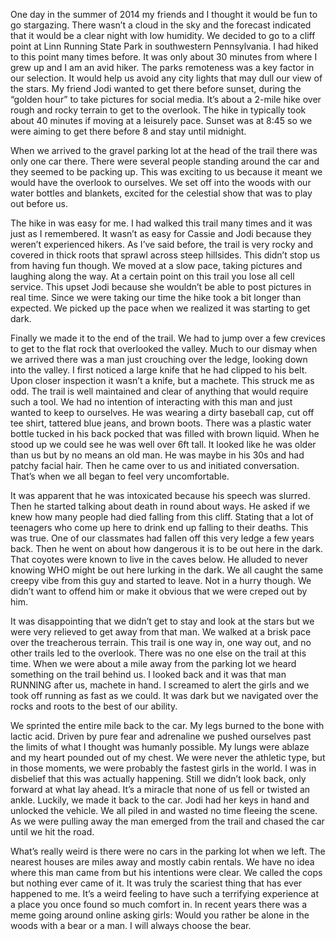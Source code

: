 One day in the summer of 2014 my friends and I thought it would be fun to go stargazing. There wasn’t a cloud in the sky and the forecast indicated that it would be a clear night with low humidity. We decided to go to a cliff point at Linn Running State Park in southwestern Pennsylvania. I had hiked to this point many times before. It was only about 30 minutes from where I grew up and I am an avid hiker. The parks remoteness was a key factor in our selection. It would help us avoid any city lights that may dull our view of the stars. My friend Jodi wanted to get there before sunset, during the “golden hour” to take pictures for social media. It’s about a 2-mile hike over rough and rocky terrain to get to the overlook. The hike in typically took about 40 minutes if moving at a leisurely pace. Sunset was at 8:45 so we were aiming to get there before 8 and stay until midnight.

 
​When we arrived to the gravel parking lot at the head of the trail there was only one car there. There were several people standing around the car and they seemed to be packing up. This was exciting to us because it meant we would have the overlook to ourselves. We set off into the woods with our water bottles and blankets, excited for the celestial show that was to play out before us.

 
​The hike in was easy for me. I had walked this trail many times and it was just as I remembered. It wasn’t as easy for Cassie and Jodi because they weren’t experienced hikers. As I’ve said before, the trail is very rocky and covered in thick roots that sprawl across steep hillsides. This didn’t stop us from having fun though. We moved at a slow pace, taking pictures and laughing along the way. At a certain point on this trail you lose all cell service. This upset Jodi because she wouldn’t be able to post pictures in real time. Since we were taking our time the hike took a bit longer than expected. We picked up the pace when we realized it was starting to get dark.

 
​Finally we made it to the end of the trail. We had to jump over a few crevices to get to the flat rock that overlooked the valley. Much to our dismay when we arrived there was a man just crouching over the ledge, looking down into the valley. I first noticed a large knife that he had clipped to his belt. Upon closer inspection it wasn’t a knife, but a machete. This struck me as odd. The trail is well maintained and clear of anything that would require such a tool. We had no intention of interacting with this man and just wanted to keep to ourselves. He was wearing a dirty baseball cap, cut off tee shirt, tattered blue jeans, and brown boots. There was a plastic water bottle tucked in his back pocked that was filled with brown liquid. When he stood up we could see he was well over 6ft tall. It looked like he was older than us but by no means an old man. He was maybe in his 30s and had patchy facial hair. Then he came over to us and initiated conversation. That’s when we all began to feel very uncomfortable.

 
​It was apparent that he was intoxicated because his speech was slurred. Then he started talking about death in round about ways. He asked if we knew how many people had died falling from this cliff. Stating that a lot of teenagers who come up here to drink end up falling to their deaths. This was true. One of our classmates had fallen off this very ledge a few years back. Then he went on about how dangerous it is to be out here in the dark. That coyotes were known to live in the caves below. He alluded to never knowing WHO might be out here lurking in the dark. We all caught the same creepy vibe from this guy and started to leave. Not in a hurry though. We didn’t want to offend him or make it obvious that we were creped out by him.

 
​It was disappointing that we didn’t get to stay and look at the stars but we were very relieved to get away from that man. We walked at a brisk pace over the treacherous terrain. This trail is one way in, one way out, and no other trails led to the overlook. There was no one else on the trail at this time. When we were about a mile away from the parking lot we heard something on the trail behind us. I looked back and it was that man RUNNING after us, machete in hand. I screamed to alert the girls and we took off running as fast as we could. It was dark but we navigated over the rocks and roots to the best of our ability.

 
​We sprinted the entire mile back to the car. My legs burned to the bone with lactic acid. Driven by pure fear and adrenaline we pushed ourselves past the limits of what I thought was humanly possible. My lungs were ablaze and my heart pounded out of my chest. We were never the athletic type, but in those moments, we were probably the fastest girls in the world. I was in disbelief that this was actually happening. Still we didn’t look back, only forward at what lay ahead. It’s a miracle that none of us fell or twisted an ankle. Luckily, we made it back to the car. Jodi had her keys in hand and unlocked the vehicle. We all piled in and wasted no time fleeing the scene. As we were pulling away the man emerged from the trail and chased the car until we hit the road.

 
​What’s really weird is there were no cars in the parking lot when we left. The nearest houses are miles away and mostly cabin rentals. We have no idea where this man came from but his intentions were clear. We called the cops but nothing ever came of it. It was truly the scariest thing that has ever happened to me. It’s a weird feeling to have such a terrifying experience at a place you once found so much comfort in. In recent years there was a meme going around online asking girls: Would you rather be alone in the woods with a bear or a man. I will always choose the bear.
 